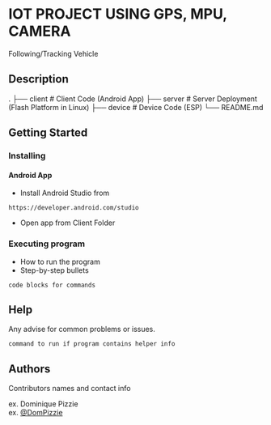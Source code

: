 # IOT PROJECT USING GPS, MPU, CAMERA

Following/Tracking Vehicle

## Description

.
├── client                   # Client Code (Android App)
├── server                   # Server Deployment (Flash Platform in Linux)
├── device                   # Device Code (ESP)
└── README.md

## Getting Started


### Installing
#### Android App

* Install Android Studio from
```
https://developer.android.com/studio
```
* Open app from Client Folder
### Executing program

* How to run the program
* Step-by-step bullets
```
code blocks for commands
```

## Help

Any advise for common problems or issues.
```
command to run if program contains helper info
```

## Authors

Contributors names and contact info

ex. Dominique Pizzie  
ex. [@DomPizzie](https://twitter.com/dompizzie)

